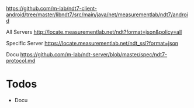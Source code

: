 

https://github.com/m-lab/ndt7-client-android/tree/master/libndt7/src/main/java/net/measurementlab/ndt7/android

All Servers
http://locate.measurementlab.net/ndt?format=json&policy=all

Specific Server
https://locate.measurementlab.net/ndt_ssl?format=json

Docu
https://github.com/m-lab/ndt-server/blob/master/spec/ndt7-protocol.md


# Todos
* Docu 
